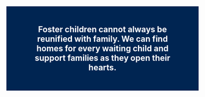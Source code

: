 <div class="campaign-vision" style="background-color: #002552; color: white;">
  <div class="grid-container">
    <h2 style="text-align: center; padding: 3rem;">Foster children cannot always be reunified with family. We can find homes for every waiting child and support families as they open their hearts. </h2>
  </div>
</div>
